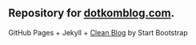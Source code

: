 ## Repository for [dotkomblog.com](http://dotkomblog.com).

GitHub Pages + Jekyll + [Clean Blog](https://github.com/BlackrockDigital/startbootstrap-clean-blog-jekyll) by Start Bootstrap